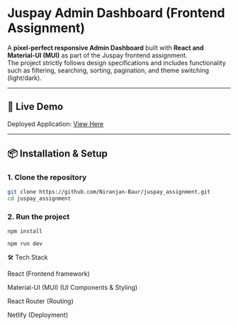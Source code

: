 # Juspay Admin Dashboard (Frontend Assignment)

A **pixel-perfect responsive Admin Dashboard** built with **React and Material-UI (MUI)** as part of the Juspay frontend assignment.  
The project strictly follows design specifications and includes functionality such as filtering, searching, sorting, pagination, and theme switching (light/dark).

---

## 🚀 Live Demo
Deployed Application: [View Here](https://juspay-fe-assignment.netlify.app/dashboard)

---

## 📦 Installation & Setup

### 1. Clone the repository
```bash
git clone https://github.com/Niranjan-Baur/juspay_assignment.git
cd juspay_assignment
```
### 2. Run the project

```
npm install
```
```
npm run dev
```

🛠️ Tech Stack

React (Frontend framework)

Material-UI (MUI) (UI Components & Styling)

React Router (Routing)

Netlify (Deployment)